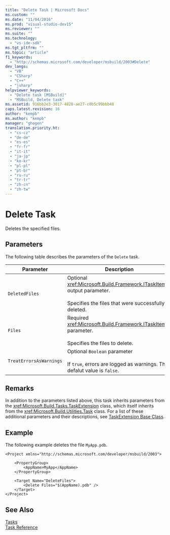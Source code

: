 ```yaml
---
title: "Delete Task | Microsoft Docs"
ms.custom: ""
ms.date: "11/04/2016"
ms.prod: "visual-studio-dev15"
ms.reviewer: ""
ms.suite: ""
ms.technology: 
  - "vs-ide-sdk"
ms.tgt_pltfrm: ""
ms.topic: "article"
f1_keywords: 
  - "http://schemas.microsoft.com/developer/msbuild/2003#Delete"
dev_langs: 
  - "VB"
  - "CSharp"
  - "C++"
  - "jsharp"
helpviewer_keywords: 
  - "Delete task [MSBuild]"
  - "MSBuild, Delete task"
ms.assetid: 916bb2e3-3017-4828-ae27-c0b5c99bbb48
caps.latest.revision: 16
author: "kempb"
ms.author: "kempb"
manager: "ghogen"
translation.priority.ht: 
  - "cs-cz"
  - "de-de"
  - "es-es"
  - "fr-fr"
  - "it-it"
  - "ja-jp"
  - "ko-kr"
  - "pl-pl"
  - "pt-br"
  - "ru-ru"
  - "tr-tr"
  - "zh-cn"
  - "zh-tw"
---
```

# Delete Task
Deletes the specified files.  
  
## Parameters  
 The following table describes the parameters of the `Delete` task.  
  
|Parameter|Description|  
|---------------|-----------------|  
|`DeletedFiles`|Optional <xref:Microsoft.Build.Framework.ITaskItem>`[]` output parameter.<br /><br /> Specifies the files that were successfully deleted.|  
|`Files`|Required <xref:Microsoft.Build.Framework.ITaskItem>`[]` parameter.<br /><br /> Specifies the files to delete.|  
|`TreatErrorsAsWarnings`|Optional `Boolean` parameter<br /><br /> If `true`, errors are logged as warnings. The defalut value is `false`.|  
  
## Remarks  
 In addition to the parameters listed above, this task inherits parameters from the <xref:Microsoft.Build.Tasks.TaskExtension> class, which itself inherits from the <xref:Microsoft.Build.Utilities.Task> class. For a list of these additional parameters and their descriptions, see [TaskExtension Base Class](../msbuild/taskextension-base-class.md).  
  
## Example  
 The following example deletes the file `MyApp.pdb`.  
  
```  
<Project xmlns="http://schemas.microsoft.com/developer/msbuild/2003">  
  
    <PropertyGroup>  
        <AppName>MyApp</AppName>  
    </PropertyGroup>  
  
    <Target Name="DeleteFiles">  
        <Delete Files="$(AppName).pdb" />  
    </Target>  
</Project>  
```  
  
## See Also  
 [Tasks](../msbuild/msbuild-tasks.md)   
 [Task Reference](../msbuild/msbuild-task-reference.md)